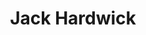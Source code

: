 ---
name: Jack Hardwick
title: Jack Hardwick
excerpt: All blog posts authored by this student.
exclude:
---